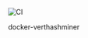 ![CI](https://github.com/wesparish/docker-verthashminer/workflows/CI/badge.svg)

docker-verthashminer

